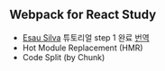 ## Webpack for React Study

- [Esau Silva](https://medium.freecodecamp.org/learn-webpack-for-react-a36d4cac5060) 튜토리얼 step 1 완료 [번역](https://sujinlee.me/webpack-react-tutorial/)
- Hot Module Replacement (HMR)
- Code Split (by Chunk)